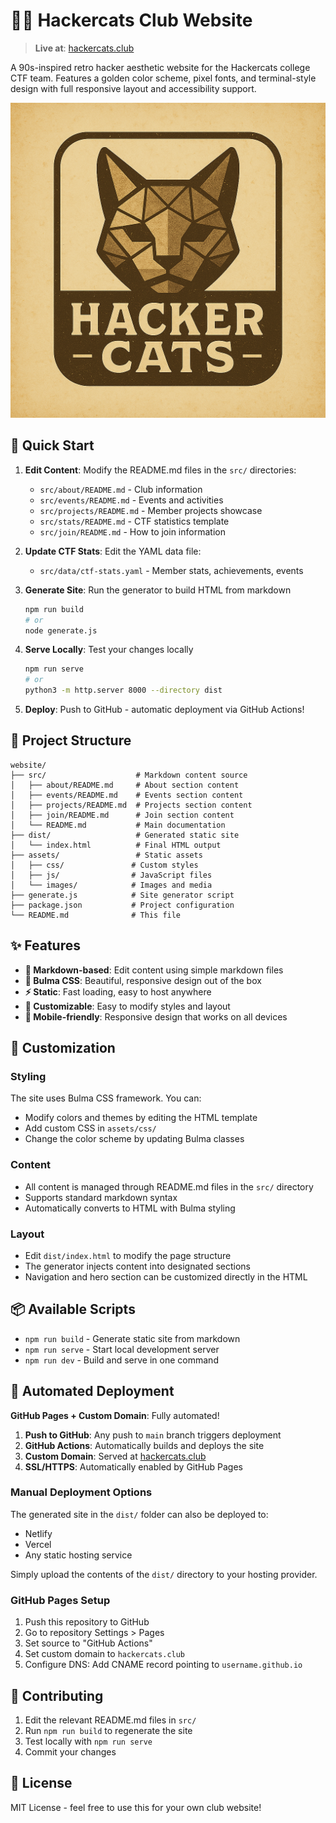 # 🐱‍💻 Hackercats Club Website

> **Live at**: [hackercats.club](https://hackercats.club)

A 90s-inspired retro hacker aesthetic website for the Hackercats college CTF team. Features a golden color scheme, pixel fonts, and terminal-style design with full responsive layout and accessibility support.

![Hackercats Logo](dist/assets/images/logo.png)

## 🚀 Quick Start

1. **Edit Content**: Modify the README.md files in the `src/` directories:
   - `src/about/README.md` - Club information
   - `src/events/README.md` - Events and activities  
   - `src/projects/README.md` - Member projects showcase
   - `src/stats/README.md` - CTF statistics template
   - `src/join/README.md` - How to join information

2. **Update CTF Stats**: Edit the YAML data file:
   - `src/data/ctf-stats.yaml` - Member stats, achievements, events

3. **Generate Site**: Run the generator to build HTML from markdown
   ```bash
   npm run build
   # or
   node generate.js
   ```

4. **Serve Locally**: Test your changes locally
   ```bash
   npm run serve
   # or
   python3 -m http.server 8000 --directory dist
   ```

5. **Deploy**: Push to GitHub - automatic deployment via GitHub Actions!

## 📁 Project Structure

```
website/
├── src/                    # Markdown content source
│   ├── about/README.md     # About section content
│   ├── events/README.md    # Events section content
│   ├── projects/README.md  # Projects section content
│   ├── join/README.md      # Join section content
│   └── README.md           # Main documentation
├── dist/                   # Generated static site
│   └── index.html          # Final HTML output
├── assets/                 # Static assets
│   ├── css/               # Custom styles
│   ├── js/                # JavaScript files
│   └── images/            # Images and media
├── generate.js            # Site generator script
├── package.json           # Project configuration
└── README.md              # This file
```

## ✨ Features

- **📝 Markdown-based**: Edit content using simple markdown files
- **🎨 Bulma CSS**: Beautiful, responsive design out of the box
- **⚡ Static**: Fast loading, easy to host anywhere
- **🔧 Customizable**: Easy to modify styles and layout
- **📱 Mobile-friendly**: Responsive design that works on all devices

## 🎨 Customization

### Styling
The site uses Bulma CSS framework. You can:
- Modify colors and themes by editing the HTML template
- Add custom CSS in `assets/css/`
- Change the color scheme by updating Bulma classes

### Content
- All content is managed through README.md files in the `src/` directory
- Supports standard markdown syntax
- Automatically converts to HTML with Bulma styling

### Layout
- Edit `dist/index.html` to modify the page structure
- The generator injects content into designated sections
- Navigation and hero section can be customized directly in the HTML

## 📦 Available Scripts

- `npm run build` - Generate static site from markdown
- `npm run serve` - Start local development server
- `npm run dev` - Build and serve in one command

## 🚀 Automated Deployment

**GitHub Pages + Custom Domain**: Fully automated!

1. **Push to GitHub**: Any push to `main` branch triggers deployment
2. **GitHub Actions**: Automatically builds and deploys the site
3. **Custom Domain**: Served at [hackercats.club](https://hackercats.club)
4. **SSL/HTTPS**: Automatically enabled by GitHub Pages

### Manual Deployment Options
The generated site in the `dist/` folder can also be deployed to:
- Netlify
- Vercel  
- Any static hosting service

Simply upload the contents of the `dist/` directory to your hosting provider.

### GitHub Pages Setup
1. Push this repository to GitHub
2. Go to repository Settings > Pages
3. Set source to "GitHub Actions"
4. Set custom domain to `hackercats.club`
5. Configure DNS: Add CNAME record pointing to `username.github.io`

## 🤝 Contributing

1. Edit the relevant README.md files in `src/`
2. Run `npm run build` to regenerate the site
3. Test locally with `npm run serve`
4. Commit your changes

## 📄 License

MIT License - feel free to use this for your own club website!